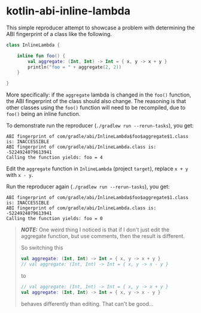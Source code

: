 # kotlin-abi-inline-lambda

This simple reproducer attempt to showcase a problem with determining the ABI fingerprint of a class like the following. 

```kotlin
class InlineLambda {

    inline fun foo() {
        val aggregate: (Int, Int) -> Int = { x, y -> x + y }
        println("foo = " + aggregate(2, 2))
    }

}
```

More specifically: if the `aggregate` lambda is changed in the `foo()` function, the ABI fingerprint of the class should also change.
The reasoning is that other classes using the `foo()` function will need to be recompiled, due to `foo()` being an inline function.

To demonstrate run the reproducer (`./gradlew run --rerun-tasks`), you get:

```
ABI fingerprint of com/gradle/abi/InlineLambda$foo$aggregate$1.class is: INACCESSIBLE
ABI fingerprint of com/gradle/abi/InlineLambda.class is: -5224924079613941
Calling the function yields: foo = 4
```

Edit the `aggregate` function in `InlineLambda` (project `target`), replace `x + y` with `x - y`.

Run the reproducer again (`./gradlew run --rerun-tasks`), you get:

```
ABI fingerprint of com/gradle/abi/InlineLambda$foo$aggregate$1.class is: INACCESSIBLE
ABI fingerprint of com/gradle/abi/InlineLambda.class is: -5224924079613941
Calling the function yields: foo = 0
```

> **_NOTE:_** One weird thing I noticed is that if I don't just edit the aggregate function, but use comments, 
> then the result is different.
>
> So switching this
> ```kotlin
> val aggregate: (Int, Int) -> Int = { x, y -> x + y }
> // val aggregate: (Int, Int) -> Int = { x, y -> x - y }
> ```
> to
> ```kotlin
> // val aggregate: (Int, Int) -> Int = { x, y -> x + y }
> val aggregate: (Int, Int) -> Int = { x, y -> x - y }
> ```
> behaves differently than editing. That can't be good...